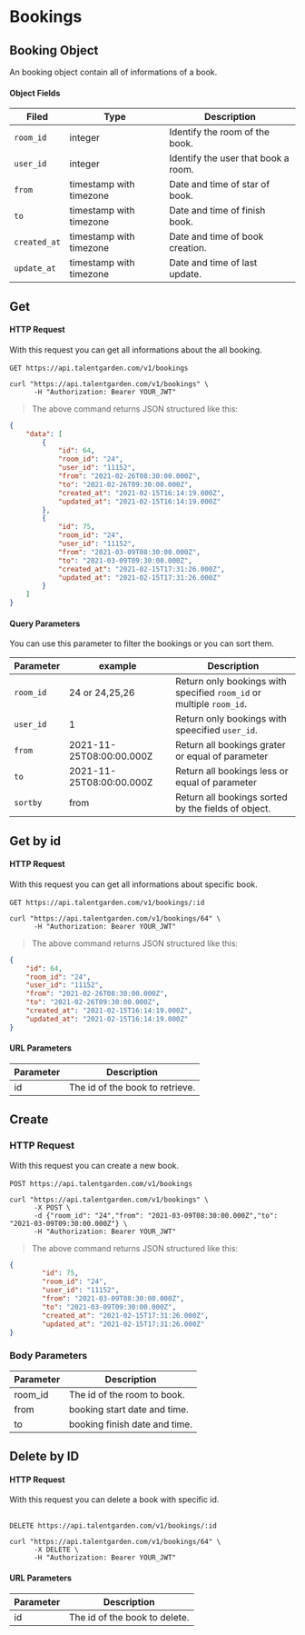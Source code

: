 # Bookings
## Booking Object
An booking object contain all of informations of a book.

#### Object Fields
| Filed    |      Type      |  <div style="width:100%">Description</div> |
|----------|---------------|------------|
| `room_id` |    integer   |   Identify the room of the book.|
| `user_id` | integer |   Identify the user that book a room. |
| `from` |  timestamp with timezone | Date and time of star of book.  |
| `to` |    timestamp with timezone   |   Date and time of finish book. |
| `created_at` | timestamp with timezone | Date and time of book creation. |
| `update_at` |    timestamp with timezone  | Date and time of last update. |
## Get

#### HTTP Request
With this request you can get all informations about the all booking. <br></br>
`GET https://api.talentgarden.com/v1/bookings`

```shell
curl "https://api.talentgarden.com/v1/bookings" \
      -H "Authorization: Bearer YOUR_JWT"
```
> The above command returns JSON structured like this:

```json
{
    "data": [
        {
            "id": 64,
            "room_id": "24",
            "user_id": "11152",
            "from": "2021-02-26T08:30:00.000Z",
            "to": "2021-02-26T09:30:00.000Z",
            "created_at": "2021-02-15T16:14:19.000Z",
            "updated_at": "2021-02-15T16:14:19.000Z"
        },
        {
            "id": 75,
            "room_id": "24",
            "user_id": "11152",
            "from": "2021-03-09T08:30:00.000Z",
            "to": "2021-03-09T09:30:00.000Z",
            "created_at": "2021-02-15T17:31:26.000Z",
            "updated_at": "2021-02-15T17:31:26.000Z"
        }
    ]
}
```
#### Query Parameters
You can use this parameter to filter the bookings or you can sort them.

Parameter | example | Description
--------- | ------- | --------------
`room_id` | 24 or 24,25,26 | Return only bookings with specified `room_id` or multiple `room_id`.|
`user_id` | 1 | Return only bookings with speecified `user_id`.|
`from`    | 2021-11-25T08:00:00.000Z | Return all bookings grater or equal of parameter
`to`      | 2021-11-25T08:00:00.000Z | Return all bookings less or equal of parameter
`sortby` | from | Return all bookings sorted by the fields of object.|

## Get by id

#### HTTP Request
With this request you can get all informations about specific book.  <br></br>
`GET https://api.talentgarden.com/v1/bookings/:id`

```shell
curl "https://api.talentgarden.com/v1/bookings/64" \
      -H "Authorization: Bearer YOUR_JWT"
```

> The above command returns JSON structured like this:

```json
{
    "id": 64,
    "room_id": "24",
    "user_id": "11152",
    "from": "2021-02-26T08:30:00.000Z",
    "to": "2021-02-26T09:30:00.000Z",
    "created_at": "2021-02-15T16:14:19.000Z",
    "updated_at": "2021-02-15T16:14:19.000Z"
}
```

#### URL Parameters

Parameter | Description
--------- | -----------
id | The id of the book to retrieve.



## Create

### HTTP Request
With this request you can create a new book.  <br></br>
`POST https://api.talentgarden.com/v1/bookings`

```shell
curl "https://api.talentgarden.com/v1/bookings" \
      -X POST \
      -d {"room_id": "24","from": "2021-03-09T08:30:00.000Z","to": "2021-03-09T09:30:00.000Z"} \
      -H "Authorization: Bearer YOUR_JWT"
```
> The above command returns JSON structured like this:

```json
{
        "id": 75,
        "room_id": "24",
        "user_id": "11152",
        "from": "2021-03-09T08:30:00.000Z",
        "to": "2021-03-09T09:30:00.000Z",
        "created_at": "2021-02-15T17:31:26.000Z",
        "updated_at": "2021-02-15T17:31:26.000Z"
}
```

### Body Parameters
Parameter | Description
--------- | -----------
room_id | The id of the room to book.
from | booking start date and time.
to | booking finish date and time.


## Delete by ID

#### HTTP Request
With this request you can delete a book with specific id.  <br></br>

`DELETE https://api.talentgarden.com/v1/bookings/:id`

```shell
curl "https://api.talentgarden.com/v1/bookings/64" \
      -X DELETE \
      -H "Authorization: Bearer YOUR_JWT"
```
#### URL Parameters

Parameter | Description
--------- | -----------
id | The id of the book to delete.

